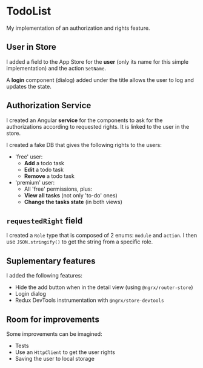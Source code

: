 # TodoList

My implementation of an authorization and rights feature.

## User in Store

I added a field to the App Store for the **user** (only its name for this simple implementation) and the action `SetName`.

A **login** component (dialog) added under the title allows the user to log and updates the state.

## Authorization Service

I created an Angular **service** for the components to ask for the authorizations according to requested rights.
It is linked to the user in the store.

I created a fake DB that gives the following rights to the users:

- 'free' user:
  - **Add** a todo task
  - **Edit** a todo task
  - **Remove** a todo task
- 'premium' user:
  - All 'free' permissions, plus:
  - **View all tasks** (not only 'to-do' ones)
  - **Change the tasks state** (in both views)

## `requestedRight` field

I created a `Role` type that is composed of 2 enums: `module` and `action`.
I then use `JSON.stringify()` to get the string from a specific role.

## Suplementary features

I added the following features:

- Hide the add button when in the detail view (using `@ngrx/router-store`)
- Login dialog
- Redux DevTools instrumentation with `@ngrx/store-devtools`

## Room for improvements

Some improvements can be imagined:

- Tests
- Use an `HttpClient` to get the user rights
- Saving the user to local storage
